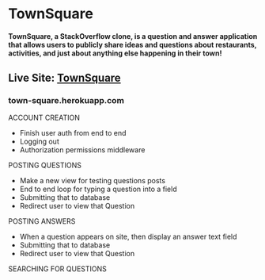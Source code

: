 # TownSquare
#### TownSquare, a StackOverflow clone, is a question and answer application that allows users to publicly share ideas and questions about restaurants, activities, and just about anything else happening in their town!
## Live Site: [TownSquare](http://town-square.herokuapp.com)
### town-square.herokuapp.com
ACCOUNT CREATION

 - Finish user auth from end to end
 - Logging out
 - Authorization permissions middleware

POSTING QUESTIONS
 - Make a new view for testing questions posts
 - End to end loop for typing a question into a field
 - Submitting that to database
 - Redirect user to view that Question

POSTING ANSWERS
 - When a question appears on site, then display an answer text field
 - Submitting that to database
 - Redirect user to view that Question

SEARCHING FOR QUESTIONS
